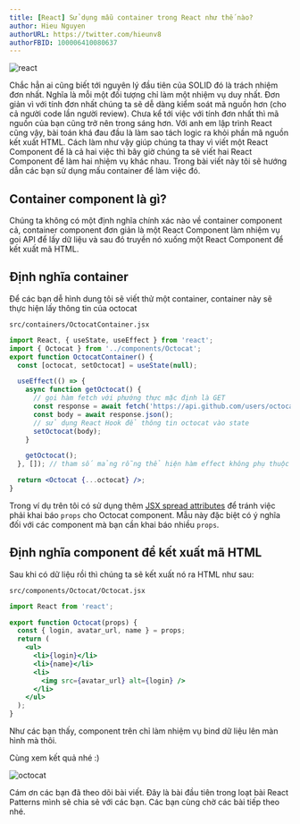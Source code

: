```yaml
---
title: [React] Sử dụng mẫu container trong React như thế nào?
author: Hieu Nguyen
authorURL: https://twitter.com/hieunv8
authorFBID: 100006410080637
---
```


![react](https://images.unsplash.com/photo-1581276879432-15e50529f34b)

Chắc hẳn ai cũng biết tới nguyên lý đầu tiên của SOLID đó là trách nhiệm đơn nhất. Nghĩa là mỗi một đối tượng chỉ làm một nhiệm vụ duy nhất. Đơn giản vì với tính đơn nhất chúng ta sẽ dễ dàng kiểm soát mã nguồn hơn (cho cả người code lần người review). Chưa kể tới việc với tính đơn nhất thì mã nguồn của bạn cũng trở nên trong sáng hơn. Với anh em lập trình React cũng vậy, bài toán khá đau đầu là làm sao tách logic ra khỏi phần mã nguồn kết xuất HTML. Cách làm như vậy giúp chúng ta thay vì viết một React Component để là cả hai việc thì bây giờ chúng ta sẽ viết hai React Component để làm hai nhiệm vụ khác nhau. Trong bài viết này tôi sẽ hướng dẫn các bạn sử dụng mấu container để làm việc đó.

## Container component là gì?

Chúng ta không có một định nghĩa chính xác nào về container component cả, container component đơn giản là một React Component làm nhiệm vụ goi API để lấy dữ liệu và sau đó truyền nó xuống một React Component để kết xuất mã HTML.

## Định nghĩa container

Để các bạn dễ hình dung tôi sẽ viết thử một container, container này sẽ thực hiện lấy thông tin của octocat

`src/containers/OctocatContainer.jsx`

```jsx
import React, { useState, useEffect } from 'react';
import { Octocat } from '../components/Octocat';
export function OctocatContainer() {
  const [octocat, setOctocat] = useState(null);

  useEffect(() => {
    async function getOctocat() {
      // gọi hàm fetch với phướng thực mặc định là GET
      const response = await fetch('https://api.github.com/users/octocat');
      const body = await response.json();
      // sử dụng React Hook để thông tin octocat vào state
      setOctocat(body);
    }

    getOctocat();
  }, []); // tham số mảng rỗng thể hiện hàm effect không phụ thuộc vào đối tượng nào, nó tương đương với hàm componentDidMount

  return <Octocat {...octocat} />;
}
```

Trong ví dụ trên tôi có sử dụng thêm [JSX spread attributes](https://reactpatterns.com/#jsx-spread-attributes) để tránh việc phải khai báo `props` cho Octocat component. Mẫu này đặc biệt có ý nghĩa đối với các component mà bạn cần khai báo nhiều `props`.

## Định nghĩa component để kết xuất mã HTML

Sau khi có dữ liệu rồi thì chúng ta sẽ kết xuất nó ra HTML như sau:

`src/components/Octocat/Octocat.jsx`

```jsx
import React from 'react';

export function Octocat(props) {
  const { login, avatar_url, name } = props;
  return (
    <ul>
      <li>{login}</li>
      <li>{name}</li>
      <li>
        <img src={avatar_url} alt={login} />
      </li>
    </ul>
  );
}
```

Như các bạn thấy, component trên chỉ làm nhiệm vụ bind dữ liệu lên màn hình mà thôi.

Cùng xem kết quả nhé :)

![octocat](https://s3-ap-southeast-1.amazonaws.com/techover.storage/wp-content/uploads/2020/03/17154053/Screen-Shot-2020-03-17-at-3.39.28-PM.png)

Cám ơn các bạn đã theo dõi bài viết. Đây là bài đầu tiên trong loạt bài React Patterns mình sẽ chia sẻ với các bạn. Các bạn cùng chờ các bài tiếp theo nhé.
